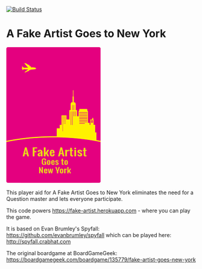 [![Build Status](https://travis-ci.org/alenros/fake-artist.svg?branch=master)](https://travis-ci.org/alenros/fake-artist)

# A Fake Artist Goes to New York
![Logo](public/img/logo-en.png)

This player aid for A Fake Artist Goes to New York eliminates the need for a Question master and lets everyone participate.

This code powers https://fake-artist.herokuapp.com - where you can play the game.

It is based on Evan Brumley's Spyfall: https://github.com/evanbrumley/spyfall which can be played here: http://spyfall.crabhat.com

The original boardgame at BoardGameGeek: https://boardgamegeek.com/boardgame/135779/fake-artist-goes-new-york
